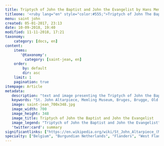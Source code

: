 ```yaml
---
title: Triptych of John the Baptist and John the Evangelist by Hans Memling
titleone: '<ruby lang="en" style="color:#555;">Triptych of John The Baptist and John The Evangelist<rt lang="nl" style="color:#999;">Triptiek van Johannes de Doper en Johannes de Evangelist</rt></ruby>'
menu: saint john
created: 05-01-2017, 23:13
date: 10-09-2018, 19:40
modified: 11-11-2018, 17:21
taxonomy:
    category: [docs, en]
content:
    items:
       '@taxonomy':
         category: [saint-jean, en]
    order:
        by: default
        dir: asc
    limit: 1
    pagination: true
itempage: Article
metadata:
   description: "text and image presenting the Triptych of John the Baptist and John the Evangelist, work of Hans Memling, seenable at the Memling Museum, Old St. John's Hospital of Bruges"
   keywords: "St. John Altarpiece, Memling Museum, Bruges, Brugge, Old St. John's Hospital, Triptych of the two Saint John, Triptych of John the Baptist and John the Evangelist, the Mystic Marriage of St Catherine, Triptiek van Johannes de Doper en Johannes de Evangelist, Hans Memling, Memling, Hans Memlinc, Memlinc"
   image: saint-jean_700x348.jpg
   image_width: 700
   image_height: 348
   image_title: Triptych of John the Baptist and John the Evangelist
   image_legend: "Triptych of John the Baptist and John the Evangelist"
   'twitter:card': summary
significantlinks: ["https://en.wikipedia.org/wiki/St_John_Altarpiece_(Memling)"]
specialty: ["Belgium", "Burgundian Netherlands", "Flanders", "West Flanders", "Bruges", "Brugge", "Early Netherlandish painting", "Flemish Primitives", "Flemish Painting", "Northern Renaissance", "Hospital of Saint John", "Hans Memling Museum", " Hans Memling", "St John Altarpiece", "Triptych of John the Baptist and John the Evangelist", "Triptych of the two Saints John", "Triptiek van Johannes de Doper en Johannes de Evangelist", "Hans Memling", "Memling"]
---
```

